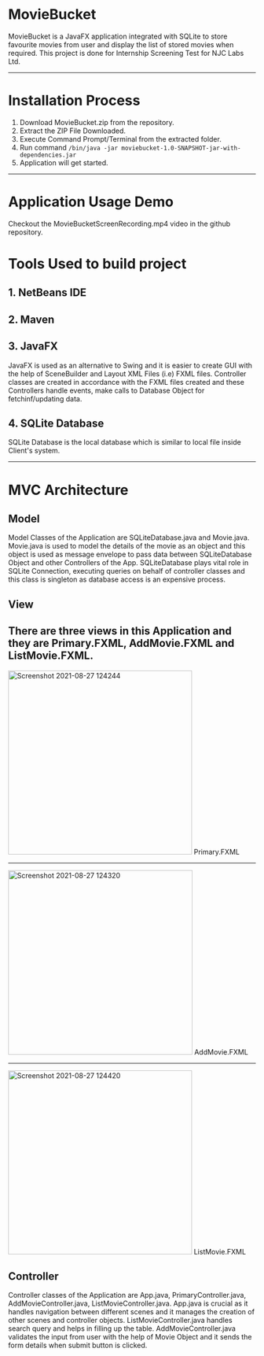 # MovieBucket
MovieBucket is a JavaFX application integrated with SQLite to store favourite movies from user and display the list of stored movies when required. This project is done for Internship Screening Test for NJC Labs Ltd.  

---

# Installation Process

1. Download MovieBucket.zip from the repository.
2. Extract the ZIP File Downloaded.
3. Execute Command Prompt/Terminal from the extracted folder.
4. Run command `/bin/java -jar moviebucket-1.0-SNAPSHOT-jar-with-dependencies.jar`
5. Application will get started.

---

# Application Usage Demo
Checkout the MovieBucketScreenRecording.mp4 video in the github repository.

# Tools Used to build project
## 1. NetBeans IDE
## 2. Maven
## 3. JavaFX 
JavaFX is used as an alternative to Swing and it is easier to create GUI with the help of SceneBuilder and Layout XML Files (i.e) FXML files. Controller classes are created in accordance with the FXML files created and these Controllers handle events, make calls to Database Object for fetchinf/updating data.

## 4. SQLite Database
SQLite Database is the local database which is similar to local file inside Client's system.

---

# MVC Architecture
## Model
Model Classes of the Application are SQLiteDatabase.java and Movie.java. Movie.java is used to model the details of the movie as an object and this object is used as message envelope to pass data between SQLiteDatabase Object and other Controllers of the App. SQLiteDatabase plays vital role in SQLite Connection, executing queries on behalf of controller classes and this class is singleton as database access is an expensive process.

## View
There are three views in this Application and they are Primary.FXML, AddMovie.FXML and ListMovie.FXML. 
---
<img width="374" alt="Screenshot 2021-08-27 124244" src="https://user-images.githubusercontent.com/50790272/131127693-343a543b-8c60-4ed7-8f39-28d5cdb386a0.png">
Primary.FXML

---
<img width="375" alt="Screenshot 2021-08-27 124320" src="https://user-images.githubusercontent.com/50790272/131127729-0005fc1b-bcf6-481c-8f25-ecf7dd5c9e6c.png">
AddMovie.FXML

---
<img width="374" alt="Screenshot 2021-08-27 124420" src="https://user-images.githubusercontent.com/50790272/131127764-6772291c-763f-484f-8656-1cd0eadd0d69.png">
ListMovie.FXML

## Controller
Controller classes of the Application are App.java, PrimaryController.java, AddMovieController.java, ListMovieController.java. App.java is crucial as it handles navigation between different scenes and it manages the creation of other scenes and controller objects. ListMovieController.java handles search query and helps in filling up the table. AddMovieController.java validates the input from user with the help of Movie Object and it sends the form details when submit button is clicked.
